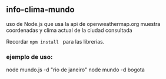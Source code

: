 ## info-clima-mundo

uso de Node.js que usa la api de openweathermap.org
muestra coordenadas y clima actual de la ciudad consultada

Recordar ```npm install ``` para las librerias.

### ejemplo de uso:

node mundo.js -d "rio de janeiro"
node mundo -d bogota



